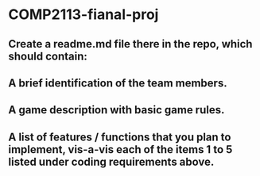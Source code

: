# COMP2113-fianal-proj
## Create a readme.md file there in the repo, which should contain:
## A brief identification of the team members.
## A game description with basic game rules.
## A list of features / functions that you plan to implement, vis-a-vis each of the items 1 to 5 listed under coding requirements above.
